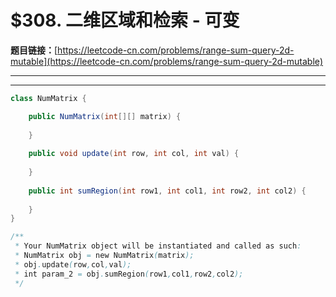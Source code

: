 # $308. 二维区域和检索 - 可变

**题目链接：**[https://leetcode-cn.com/problems/range-sum-query-2d-mutable](https://leetcode-cn.com/problems/range-sum-query-2d-mutable)

---

<Cards card="leetcode_308_range-sum-query-2d-mutable"></Cards>

---

```java
class NumMatrix {

    public NumMatrix(int[][] matrix) {
        
    }
    
    public void update(int row, int col, int val) {
        
    }
    
    public int sumRegion(int row1, int col1, int row2, int col2) {
        
    }
}

/**
 * Your NumMatrix object will be instantiated and called as such:
 * NumMatrix obj = new NumMatrix(matrix);
 * obj.update(row,col,val);
 * int param_2 = obj.sumRegion(row1,col1,row2,col2);
 */
```